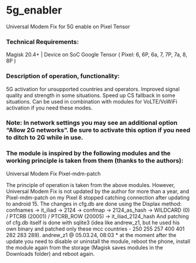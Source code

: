 # 5g_enabler
Universal Modem Fix for 5G enable on Pixel Tensor

### Technical Requirements:
Magisk 20.4+ | Device on SoC Google Tensor ( Pixel: 6, 6P, 6a, 7, 7P, 7a, 8, 8P )
### Description of operation, functionality:
5G activation for unsupported countries and operators.
Improved signal quality and strength in some situations.
Speed up CS fallback in some situations.
Can be used in combination with modules for VoLTE/VoWiFi activation if you need these modes.

### Note: In network settings you may see an additional option “Allow 2G networks”. Be sure to activate this option if you need to ditch to 2G while in use.

### The module is inspired by the following modules and the working principle is taken from them (thanks to the authors):
Universal Modem Fix
Pixel-mdm-patch

The principle of operation is taken from the above modules. However, Universal Modem Fix is not updated by the author for more than a year, and Pixel-mdm-patch on my Pixel 8 stopped catching connection after updating to android 15.
The changes in cfg.db are done using the Displax method:
confnames -> it_iliad -> 2124 -> confmap -> 2124_as_hash -> WILDCARD (0) / PTCRB (20001) / PTCRB_ROW (20005) -> it_iliad_2124_hash
And patching of cfg.db itself is done with sqlite3 (idea like andrew_z1, but he used his own binary and patched only these mcc countries - 250 255 257 400 401 282 283 289).
andrew_z1 @ 05.03.24, 08:03 *
at the moment after the update you need to disable or uninstall the module, reboot the phone, install the module again from the storage (Magisk saves modules in the Downloads folder) and reboot again.
